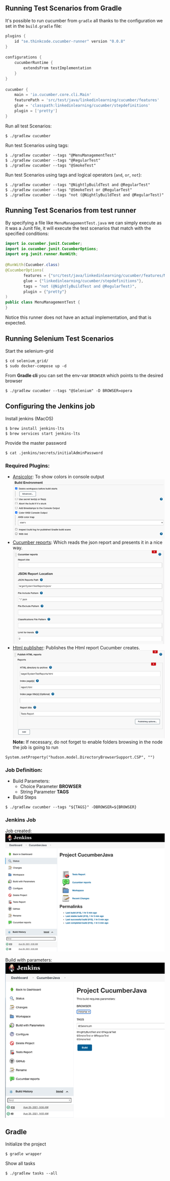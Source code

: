 ## Running Test Scenarios from Gradle
It's possible to run cucumber from `gradle` all thanks to the configuration we set in the `build.gradle` file:

```groovy
plugins {
    id "se.thinkcode.cucumber-runner" version "0.0.8"
}

configurations {
    cucumberRuntime {
        extendsFrom testImplementation
    }
}

cucumber {
    main = 'io.cucumber.core.cli.Main'
    featurePath = 'src/test/java/linkedinlearning/cucumber/features'
    glue = 'classpath:linkedinlearning/cucumber/stepdefinitions'
    plugin = ['pretty']
}
```

Run all test Scenarios:
```shell
$ ./gradlew cucumber
```

Run test Scenarios using tags:
```shell
$ ./gradlew cucumber --tags "@MenuManagementTest"
$ ./gradlew cucumber --tags "@RegularTest"
$ ./gradlew cucumber --tags "@SmokeTest"
```

Run test Scenarios using tags and logical operators (`and`, `or`, `not`):
```shell
$ ./gradlew cucumber --tags "@NightlyBuildTest and @RegularTest"
$ ./gradlew cucumber --tags "@SmokeTest or @RegularTest"
$ ./gradlew cucumber --tags "not (@NightlyBuildTest and @RegularTest)"
```

## Running Test Scenarios from test runner

By specifying a file like `MenuManagementTest.java` we can simply execute as it was a Junit file, it will execute the test scenarios that match with the specified conditions:

```java
import io.cucumber.junit.Cucumber;
import io.cucumber.junit.CucumberOptions;
import org.junit.runner.RunWith;

@RunWith(Cucumber.class)
@CucumberOptions(
        features = {"src/test/java/linkedinlearning/cucumber/features/MenuManagement.feature"},
        glue = {"linkedinlearning/cucumber/stepdefinitions"},
        tags = "not (@NightlyBuildTest and @RegularTest)",
        plugin = {"pretty"}
)
public class MenuManagementTest {
}
```

Notice this runner does not have an actual implementation, and that is expected.

## Running Selenium Test Scenarios

Start the selenium-grid

```shell
$ cd selenium_grid/
$ sudo docker-compose up -d
```

From **Gradle cli** you can set the env-var `BROWSER` which points to the desired browser
```shell
$ ./gradlew cucumber --tags "@Selenium" -D BROWSER=opera
```

## Configuring the Jenkins job

Install jenkins (MacOS)
```shell
$ brew install jenkins-lts
$ brew services start jenkins-lts
```
Provide the master password
```shell
$ cat .jenkins/secrets/initialAdminPassword
```
### Required Plugins:
* [Ansicolor](https://plugins.jenkins.io/ansicolor/): To show colors in console output
  ![alt text](images/ansicolor_config.png)
* [Cucumber reports](https://plugins.jenkins.io/cucumber-reports/): Which reads the json report and presents it in a nice way.
  ![alt text](images/Cucumber_report_config.png)
* [Html publisher](https://plugins.jenkins.io/htmlpublisher/): Publishes the Html report Cucumber creates.
  ![alt text](images/Hmlt_report_config.png)
**Note:** If necessary, do not forget to enable folders browsing in the node the job is going to run
```
System.setProperty("hudson.model.DirectoryBrowserSupport.CSP", "")
```
### Job Definition:
* Build Parameters:
  * Choice Parameter **BROWSER**
  * String Parameter **TAGS**
* Build Steps
```shell
$ ./gradlew cucumber --tags "${TAGS}" -DBROWSER=${BROWSER}
```

### Jenkins Job
Job created:
![alt text](images/jenkins_job_1.png)

Build with parameters:
![alt text](images/jenkins_job_2.png)


## Gradle

Initialize the project
```shell
$ gradle wrapper
```

Show all tasks
```shell
$ ./gradlew tasks --all
```